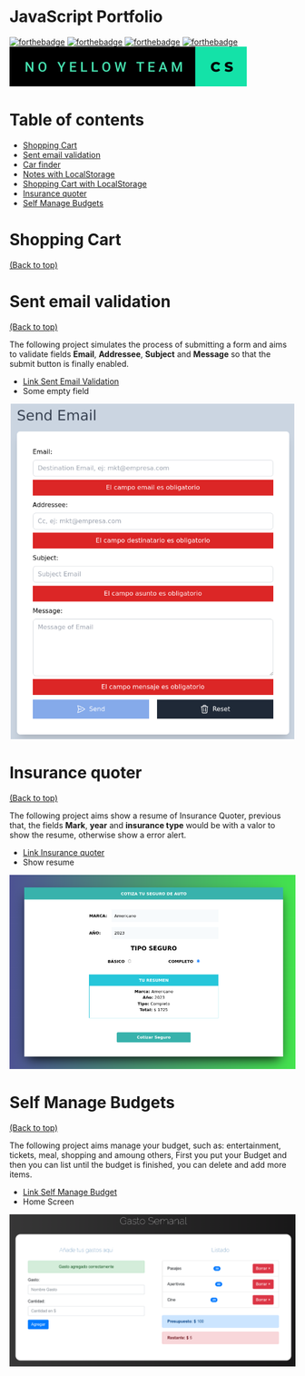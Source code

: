 # JavaScript Portfolio

[![forthebadge](https://forthebadge.com/images/badges/made-with-javascript.svg)](http://forthebadge.com)
[![forthebadge](https://forthebadge.com/images/badges/uses-css.svg)](https://forthebadge.com)
[![forthebadge](https://forthebadge.com/images/badges/uses-html.svg)](https://forthebadge.com)
[![forthebadge](https://forthebadge.com/images/badges/uses-js.svg)](https://forthebadge.com)
![no-yellow-team](assets/img/no-yellow-team-cs.svg)

# Table of contents

- [Shopping Cart](#shopping-cart)
- [Sent email validation](#sent-email-validation)
- [Car finder](#car-finder)
- [Notes with LocalStorage](#notes-with-localstorage)
- [Shopping Cart with LocalStorage](#shopping-cart-with-localstorage)
- [Insurance quoter](#insurance-quoter)
- [Self Manage Budgets](#self-manage-budgets)

# Shopping Cart
[(Back to top)](#table-of-contents)

# Sent email validation
[(Back to top)](#table-of-contents)

The following project simulates the process of submitting a form and aims to validate fields **Email**, **Addressee**, **Subject** and **Message** so that the submit button is finally enabled.

- [Link Sent Email Validation](https://email-validation-js.netlify.app/)
- Some empty field
<p align="center">
  <img src='assets/img/sendEmail.png' width='500px' />
</p>


# Insurance quoter
[(Back to top)](#table-of-contents)

The following project aims show a resume of Insurance Quoter, previous that, the fields **Mark**, **year** and **insurance type** would be with a valor to show the resume, otherwise show a error alert.

- [Link Insurance quoter](https://cotizador-seguros-aqp.netlify.app/)
- Show resume
<p align="center">
  <img src='assets/img/insuranceQuoter.png' width='800px' alt="resume image" />
</p>

# Self Manage Budgets
[(Back to top)](#table-of-contents)

The following project aims manage your budget, such as: entertainment, tickets, meal, shopping and amoung others, First you put your Budget and then you can list until the budget is finished, you can delete and add more items.

- [Link Self Manage Budget](https://gestiona-presupuesto.netlify.app/)
- Home Screen
<p align="center">
  <img src='assets/img/presupuestos.png' width='800px' alt="home image"/>
</p>